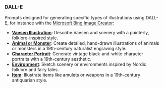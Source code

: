 ### DALL-E

Prompts designed for generating specific types of illustrations using DALL-E, for instance with the [Microsoft Bing Image Creator](https://www.bing.com/images/create):

- **[Vaesen Illustration](dall-e/vaesen-illustration.md)**: Describe Vaesen and scenery with a painterly, folklore-inspired style.
- **[Animal or Monster](dall-e/animal-or-monster.md)**: Create detailed, hand-drawn illustrations of animals or monsters in a 19th-century naturalist engraving style.
- **[Character Portrait](dall-e/character-portrait.md)**: Generate vintage black-and-white character portraits with a 19th-century aesthetic.
- **[Environment](dall-e/environment.md)**: Sketch scenery or environments inspired by Nordic folklore and fairy tales.
- **[Item](dall-e/item.md)**: Illustrate items like amulets or weapons in a 19th-century antiquarian style.
